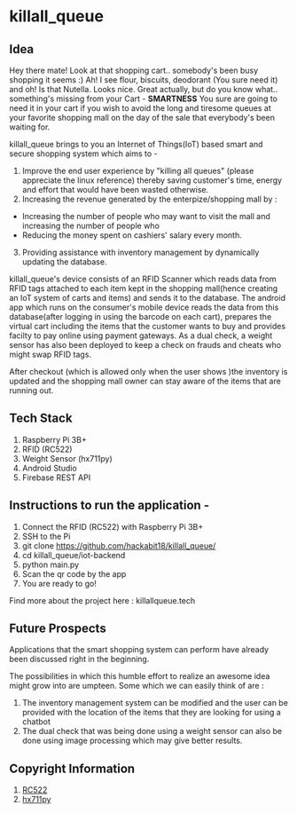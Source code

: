 # killall_queue

## Idea

Hey there mate! Look at that shopping cart.. somebody's been busy shopping it seems :) Ah! I see flour, biscuits, deodorant (You sure need it) and oh! Is that Nutella. Looks nice. Great actually, but do you know what.. something's missing from your Cart - 
**SMARTNESS**
You sure are going to need it in your cart if you wish to avoid the long and tiresome queues at your favorite shopping mall on the day of the sale that everybody's been waiting for.

killall_queue brings to you an Internet of Things(IoT) based smart and secure shopping system which aims to -  
1. Improve the end user experience by "killing all queues" (please appreciate the linux reference) thereby saving customer's time, energy and effort that would have been wasted otherwise.
2. Increasing the revenue generated by the enterpize/shopping mall by :
* Increasing the number of people who may want to visit the mall and increasing the number of people who 
* Reducing the money spent on cashiers' salary every month. 
3. Providing assistance with inventory management by dynamically updating the database.

killall_queue's device consists of an RFID Scanner which reads data from RFID tags attached to each item kept in the shopping mall(hence creating an IoT system of carts and items) and sends it to the database. The android app which runs on the consumer's mobile device reads the data from this database(after logging in using the barcode on each cart), prepares the virtual cart including the items that the customer wants to buy and provides facilty to pay online using payment gateways. As a dual check, a weight sensor has also been deployed to keep a check on frauds and cheats who might swap RFID tags.

After checkout (which is allowed only when the user shows )the inventory is updated and the shopping mall owner can stay aware of the items that are running out.

## Tech Stack
1. Raspberry Pi 3B+
2. RFID (RC522)
3. Weight Sensor (hx711py)
4. Android Studio
5. Firebase REST API

## Instructions to run the application -
1. Connect the RFID (RC522) with Raspberry Pi 3B+
2. SSH to the Pi
3. git clone https://github.com/hackabit18/killall_queue/
4. cd killall_queue/iot-backend
5. python main.py
6. Scan the qr code by the app
7. You are ready to go!

Find more about the project here : killallqueue.tech

## Future Prospects

Applications that the smart shopping system can perform have already been discussed right in the beginning.

The possibilities in which this humble effort to realize an awesome idea might grow into are umpteen. Some which we can easily think of are :

1. The inventory management system can be modified and the user can be provided with the location of the items that they are looking for using a chatbot
2. The dual check that was being done using a weight sensor can also be done using image processing which may give better results.

## Copyright Information
1. [RC522](https://github.com/hackabit18/killall_queue/blob/master/iot-backend/lib/RC522/LICENSE.txt)
2. [hx711py](https://github.com/hackabit18/killall_queue/blob/master/iot-backend/lib/hx711py/LICENSE)
